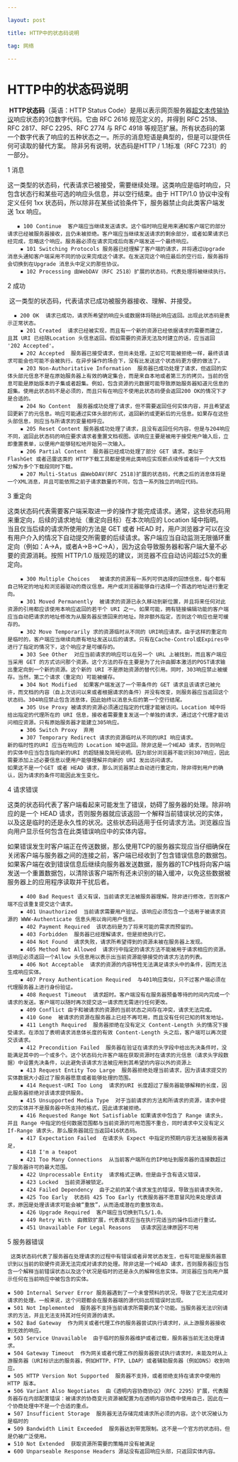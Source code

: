 ```yaml
---

layout: post

title: HTTP中的状态码说明

tag: 网络

---
```

# HTTP中的状态码说明

​		**HTTP状态码**（英语：HTTP Status Code）是用以表示网页服务器[超文本传输协议](https://baike.baidu.com/item/超文本传输协议)响应状态的3位数字代码。它由 RFC 2616 规范定义的，并得到 RFC 2518、RFC 2817、RFC 2295、RFC 2774 与 RFC 4918 等规范扩展。所有状态码的第一个数字代表了响应的五种状态之一。所示的消息短语是典型的，但是可以提供任何可读取的替代方案。 除非另有说明，状态码是HTTP / 1.1标准（RFC 7231）的一部分。

1 消息  

​       这一类型的状态码，代表请求已被接受，需要继续处理。这类响应是临时响应，只包含状态行和某些可选的响应头信息，并以空行结束。由于 HTTP/1.0 协议中没有定义任何 1xx 状态码，所以除非在某些试验条件下，服务器禁止向此类客户端发送 1xx 响应。

```
   ▪ 100 Continue  客户端应当继续发送请求。这个临时响应是用来通知客户端它的部分请求已经被服务器接收，且仍未被拒绝。客户端应当继续发送请求的剩余部分，或者如果请求已经完成，忽略这个响应。服务器必须在请求完成后向客户端发送一个最终响应。
    ▪ 101 Switching Protocols 服务器已经理解了客户端的请求，并将通过Upgrade 消息头通知客户端采用不同的协议来完成这个请求。在发送完这个响应最后的空行后，服务器将会切换到在Upgrade 消息头中定义的那些协议。
    ▪ 102 Processing 由WebDAV（RFC 2518）扩展的状态码，代表处理将被继续执行。
```

2 成功

​       这一类型的状态码，代表请求已成功被服务器接收、理解、并接受。

```
  ▪ 200 OK  请求已成功，请求所希望的响应头或数据体将随此响应返回。出现此状态码是表示正常状态。
    ▪ 201 Created  请求已经被实现，而且有一个新的资源已经依据请求的需要而建立，且其 URI 已经随Location 头信息返回。假如需要的资源无法及时建立的话，应当返回 '202 Accepted'。
    ▪ 202 Accepted  服务器已接受请求，但尚未处理。正如它可能被拒绝一样，最终该请求可能会也可能不会被执行。在异步操作的场合下，没有比发送这个状态码更方便的做法了。
    ▪ 203 Non-Authoritative Information  服务器已成功处理了请求，但返回的实体头部元信息不是在原始服务器上有效的确定集合，而是来自本地或者第三方的拷贝。当前的信息可能是原始版本的子集或者超集。例如，包含资源的元数据可能导致原始服务器知道元信息的超集。使用此状态码不是必须的，而且只有在响应不使用此状态码便会返回200 OK的情况下才是合适的。
    ▪ 204 No Content  服务器成功处理了请求，但不需要返回任何实体内容，并且希望返回更新了的元信息。响应可能通过实体头部的形式，返回新的或更新后的元信息。如果存在这些头部信息，则应当与所请求的变量相呼应。
    ▪ 205 Reset Content 服务器成功处理了请求，且没有返回任何内容。但是与204响应不同，返回此状态码的响应要求请求者重置文档视图。该响应主要是被用于接受用户输入后，立即重置表单，以便用户能够轻松地开始另一次输入。
    ▪ 206 Partial Content  服务器已经成功处理了部分 GET 请求。类似于 FlashGet 或者迅雷这类的 HTTP下载工具都是使用此类响应实现断点续传或者将一个大文档分解为多个下载段同时下载。
    ▪ 207 Multi-Status 由WebDAV(RFC 2518)扩展的状态码，代表之后的消息体将是一个XML消息，并且可能依照之前子请求数量的不同，包含一系列独立的响应代码。
```

3 重定向

​	   这类状态码代表需要客户端采取进一步的操作才能完成请求。通常，这些状态码用来重定向，后续的请求地址（重定向目标）在本次响应的 Location 域中指明。
​      当且仅当后续的请求所使用的方法是 GET 或者 HEAD 时，用户浏览器才可以在没有用户介入的情况下自动提交所需要的后续请求。客户端应当自动监测无限循环重定向（例如：A->A，或者A->B->C->A），因为这会导致服务器和客户端大量不必要的资源消耗。按照 HTTP/1.0 版规范的建议，浏览器不应自动访问超过5次的重定向。

```
    ▪ 300 Multiple Choices   被请求的资源有一系列可供选择的回馈信息，每个都有自己特定的地址和浏览器驱动的商议信息。用户或浏览器能够自行选择一个首选的地址进行重定向。
    ▪ 301 Moved Permanently  被请求的资源已永久移动到新位置，并且将来任何对此资源的引用都应该使用本响应返回的若干个 URI 之一。如果可能，拥有链接编辑功能的客户端应当自动把请求的地址修改为从服务器反馈回来的地址。除非额外指定，否则这个响应也是可缓存的。
    ▪ 302 Move Temporarily 求的资源临时从不同的 URI响应请求。由于这样的重定向是临时的，客户端应当继续向原有地址发送以后的请求。只有在Cache-Control或Expires中进行了指定的情况下，这个响应才是可缓存的。
    ▪ 303 See Other  对应当前请求的响应可以在另一个 URL 上被找到，而且客户端应当采用 GET 的方式访问那个资源。这个方法的存在主要是为了允许由脚本激活的POST请求输出重定向到一个新的资源。这个新的 URI 不是原始资源的替代引用。同时，303响应禁止被缓存。当然，第二个请求（重定向）可能被缓存。
    ▪ 304 Not Modified  如果客户端发送了一个带条件的 GET 请求且该请求已被允许，而文档的内容（自上次访问以来或者根据请求的条件）并没有改变，则服务器应当返回这个状态码。304响应禁止包含消息体，因此始终以消息头后的第一个空行结尾。 
    ▪ 305 Use Proxy 被请求的资源必须通过指定的代理才能被访问。Location 域中将给出指定的代理所在的 URI 信息，接收者需要重复发送一个单独的请求，通过这个代理才能访问相应资源。只有原始服务器才能建立305响应。
    ▪ 306 Switch Proxy  弃用
    ▪ 307 Temporary Redirect 请求的资源临时从不同的URI 响应请求。
新的临时性的URI 应当在响应的 Location 域中返回。除非这是一个HEAD 请求，否则响应的实体中应当包含指向新的URI 的超链接及简短说明。因为部分浏览器不能识别307响应，因此需要添加上述必要信息以便用户能够理解并向新的 URI 发出访问请求。
如果这不是一个GET 或者 HEAD 请求，那么浏览器禁止自动进行重定向，除非得到用户的确认，因为请求的条件可能因此发生变化。
```

4 请求错误

​	   这类的状态码代表了客户端看起来可能发生了错误，妨碍了服务器的处理。除非响应的是一个 HEAD 请求，否则服务器就应该返回一个解释当前错误状况的实体，以及这是临时的还是永久性的状况。这些状态码适用于任何请求方法。浏览器应当向用户显示任何包含在此类错误响应中的实体内容。

​		如果错误发生时客户端正在传送数据，那么使用TCP的服务器实现应当仔细确保在关闭客户端与服务器之间的连接之前，客户端已经收到了包含错误信息的数据包。如果客户端在收到错误信息后继续向服务器发送数据，服务器的TCP栈将向客户端发送一个重置数据包，以清除该客户端所有还未识别的输入缓冲，以免这些数据被服务器上的应用程序读取并干扰后者。

```
    ▪ 400 Bad Request 语义有误，当前请求无法被服务器理解。除非进行修改，否则客户端不应该重复提交这个请求。
    ▪ 401 Unauthorized  当前请求需要用户验证。该响应必须包含一个适用于被请求资源的 WWW-Authenticate 信息头用以询问用户信息。 
    ▪ 402 Payment Required  该状态码是为了将来可能的需求而预留的。
    ▪ 403 Forbidden  服务器已经理解请求，但是拒绝执行它。
    ▪ 404 Not Found  请求失败，请求所希望得到的资源未被在服务器上发现。
    ▪ 405 Method Not Allowed  请求行中指定的请求方法不能被用于请求相应的资源。该响应必须返回一个Allow 头信息用以表示出当前资源能够接受的请求方法的列表。
    ▪ 406 Not Acceptable  请求的资源的内容特性无法满足请求头中的条件，因而无法生成响应实体。
    ▪ 407 Proxy Authentication Required  与401响应类似，只不过客户端必须在代理服务器上进行身份验证。
    ▪ 408 Request Timeout  请求超时。客户端没有在服务器预备等待的时间内完成一个请求的发送。客户端可以随时再次提交这一请求而无需进行任何更改。
    ▪ 409 Conflict 由于和被请求的资源的当前状态之间存在冲突，请求无法完成。
    ▪ 410 Gone  被请求的资源在服务器上已经不再可用，而且没有任何已知的转发地址。
    ▪ 411 Length Required  服务器拒绝在没有定义 Content-Length 头的情况下接受请求。在添加了表明请求消息体长度的有效 Content-Length 头之后，客户端可以再次提交该请求。
    ▪ 412 Precondition Failed  服务器在验证在请求的头字段中给出先决条件时，没能满足其中的一个或多个。这个状态码允许客户端在获取资源时在请求的元信息（请求头字段数据）中设置先决条件，以此避免该请求方法被应用到其希望的内容以外的资源上
    ▪ 413 Request Entity Too Large  服务器拒绝处理当前请求，因为该请求提交的实体数据大小超过了服务器愿意或者能够处理的范围。
    ▪ 414 Request-URI Too Long  请求的URI 长度超过了服务器能够解释的长度，因此服务器拒绝对该请求提供服务。
    ▪ 415 Unsupported Media Type  对于当前请求的方法和所请求的资源，请求中提交的实体并不是服务器中所支持的格式，因此请求被拒绝。
    ▪ 416 Requested Range Not Satisfiable 如果请求中包含了 Range 请求头，并且 Range 中指定的任何数据范围都与当前资源的可用范围不重合，同时请求中又没有定义 If-Range 请求头，那么服务器就应当返回416状态码。
    ▪ 417 Expectation Failed  在请求头 Expect 中指定的预期内容无法被服务器满足，
    ▪ 418 I'm a teapot
    ▪ 421 Too Many Connections  从当前客户端所在的IP地址到服务器的连接数超过了服务器许可的最大范围。
    ▪ 422 Unprocessable Entity  请求格式正确，但是由于含有语义错误，
    ▪ 423 Locked  当前资源被锁定。
    ▪ 424 Failed Dependency  由于之前的某个请求发生的错误，导致当前请求失败，
    ▪ 425 Too Early  状态码 425 Too Early 代表服务器不愿意冒风险来处理该请求，原因是处理该请求可能会被“重放”，从而造成潜在的重放攻击。
    ▪ 426 Upgrade Required  客户端应当切换到TLS/1.0。
    ▪ 449 Retry With  由微软扩展，代表请求应当在执行完适当的操作后进行重试。
    ▪ 451 Unavailable For Legal Reasons   该请求因法律原因不可用
```

5 服务器错误

  	 这类状态码代表了服务器在处理请求的过程中有错误或者异常状态发生，也有可能是服务器意识到以当前的软硬件资源无法完成对请求的处理。除非这是一个HEAD 请求，否则服务器应当包含一个解释当前错误状态以及这个状况是临时的还是永久的解释信息实体。浏览器应当向用户展示任何在当前响应中被包含的实体。

```
▪ 500 Internal Server Error 服务器遇到了一个未曾预料的状况，导致了它无法完成对请求的处理。一般来说，这个问题都会在服务器端的源代码出现错误时出现。
▪ 501 Not Implemented  服务器不支持当前请求所需要的某个功能。当服务器无法识别请求的方法，并且无法支持其对任何资源的请求。
▪ 502 Bad Gateway  作为网关或者代理工作的服务器尝试执行请求时，从上游服务器接收到无效的响应。
▪ 503 Service Unavailable  由于临时的服务器维护或者过载，服务器当前无法处理请求。
▪ 504 Gateway Timeout  作为网关或者代理工作的服务器尝试执行请求时，未能及时从上游服务器（URI标识出的服务器，例如HTTP、FTP、LDAP）或者辅助服务器（例如DNS）收到响应。
▪ 505 HTTP Version Not Supported  服务器不支持，或者拒绝支持在请求中使用的 HTTP 版本。
▪ 506 Variant Also Negotiates  由《透明内容协商协议》（RFC 2295）扩展，代表服务器存在内部配置错误：被请求的协商变元资源被配置为在透明内容协商中使用自己，因此在一个协商处理中不是一个合适的重点。
▪ 507 Insufficient Storage  服务器无法存储完成请求所必须的内容。这个状况被认为是临时的
▪ 509 Bandwidth Limit Exceeded  服务器达到带宽限制。这不是一个官方的状态码，但是仍被广泛使用。
▪ 510 Not Extended  获取资源所需要的策略并没有被满足
▪ 600 Unparseable Response Headers 源站没有返回响应头部，只返回实体内容。
```

